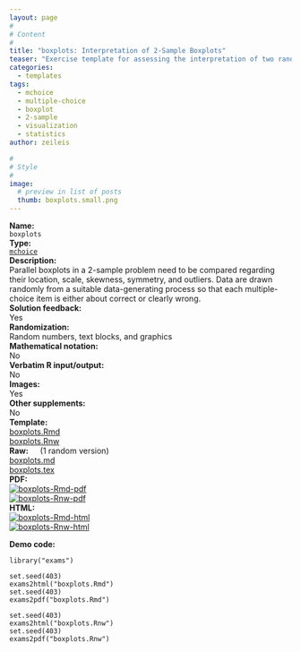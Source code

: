 ```yaml
---
layout: page
#
# Content
#
title: "boxplots: Interpretation of 2-Sample Boxplots"
teaser: "Exercise template for assessing the interpretation of two randomly-generated parallel boxplots regarding location, scale, etc."
categories:
  - templates
tags:
  - mchoice
  - multiple-choice
  - boxplot
  - 2-sample
  - visualization
  - statistics
author: zeileis

#
# Style
#
image:
  # preview in list of posts
  thumb: boxplots.small.png
---
```


<div class='row t1 b1'>
  <div class='medium-4 columns'><b>Name:</b></div>
  <div class='medium-8 columns'><code class="highlighter-rouge">boxplots</code></div>
</div>
<div class='row t1 b1'>
  <div class='medium-4 columns'><b>Type:</b></div>
  <div class='medium-8 columns'><a href="{{ site.url }}/tag/mchoice/"><code class="highlighter-rouge">mchoice</code></a></div>
</div>


<div class='row t20 b1'>
  <div class='medium-4 columns'><b>Description:</b></div>
  <div class='medium-8 columns'>Parallel boxplots in a 2-sample problem need to be compared regarding their location, scale, skewness, symmetry, and outliers. Data are drawn randomly from a suitable data-generating process so that each multiple-choice item is either about correct or clearly wrong.</div>
</div>
<div class='row t1 b1'>
  <div class='medium-4 columns'><b>Solution feedback:</b></div>
  <div class='medium-8 columns'>Yes</div>
</div>
<div class='row t1 b1'>
  <div class='medium-4 columns'><b>Randomization:</b></div>
  <div class='medium-8 columns'>Random numbers, text blocks, and graphics</div>
</div>
<div class='row t1 b1'>
  <div class='medium-4 columns'><b>Mathematical notation:</b></div>
  <div class='medium-8 columns'>No</div>
</div>
<div class='row t1 b1'>
  <div class='medium-4 columns'><b>Verbatim R input/output:</b></div>
  <div class='medium-8 columns'>No</div>
</div>
<div class='row t1 b1'>
  <div class='medium-4 columns'><b>Images:</b></div>
  <div class='medium-8 columns'>Yes</div>
</div>
<div class='row t1 b1'>
  <div class='medium-4 columns'><b>Other supplements:</b></div>
  <div class='medium-8 columns'>No</div>
</div>

<div class='row t20 b1'>
  <div class='medium-4 columns'><b>Template:</b></div>
  <div class='medium-4 columns'><a href="{{ site.url }}/assets/posts/2017-08-14-boxplots//boxplots.Rmd">boxplots.Rmd</a></div>
  <div class='medium-4 columns'><a href="{{ site.url }}/assets/posts/2017-08-14-boxplots//boxplots.Rnw">boxplots.Rnw</a></div>
</div>
<div class='row t1 b1'>
  <div class='medium-4 columns'><b>Raw:</b> (1 random version)</div>
  <div class='medium-4 columns'><a href="{{ site.url }}/assets/posts/2017-08-14-boxplots//boxplots.md" >boxplots.md</a></div>
  <div class='medium-4 columns'><a href="{{ site.url }}/assets/posts/2017-08-14-boxplots//boxplots.tex">boxplots.tex</a></div>
</div>
<div class='row t1 b1'>
  <div class='medium-4 columns'><b>PDF:</b></div>
  <div class='medium-4 columns'><a href="{{ site.url }}/assets/posts/2017-08-14-boxplots//boxplots-Rmd.pdf"><img src="{{ site.url }}/assets/posts/2017-08-14-boxplots//boxplots-Rmd-pdf.png" alt="boxplots-Rmd-pdf"/></a></div>
  <div class='medium-4 columns'><a href="{{ site.url }}/assets/posts/2017-08-14-boxplots//boxplots-Rnw.pdf"><img src="{{ site.url }}/assets/posts/2017-08-14-boxplots//boxplots-Rnw-pdf.png" alt="boxplots-Rnw-pdf"/></a></div>
</div>
<div class='row t1 b20'>
  <div class='medium-4 columns'><b>HTML:</b></div>
  <div class='medium-4 columns'><a href="{{ site.url }}/assets/posts/2017-08-14-boxplots//boxplots-Rmd.html"><img src="{{ site.url }}/assets/posts/2017-08-14-boxplots//boxplots-Rmd-html.png" alt="boxplots-Rmd-html"/></a></div>
  <div class='medium-4 columns'><a href="{{ site.url }}/assets/posts/2017-08-14-boxplots//boxplots-Rnw.html"><img src="{{ site.url }}/assets/posts/2017-08-14-boxplots//boxplots-Rnw-html.png" alt="boxplots-Rnw-html"/></a></div>
</div>



**Demo code:**

<pre><code class="prettyprint ">library(&quot;exams&quot;)

set.seed(403)
exams2html(&quot;boxplots.Rmd&quot;)
set.seed(403)
exams2pdf(&quot;boxplots.Rmd&quot;)

set.seed(403)
exams2html(&quot;boxplots.Rnw&quot;)
set.seed(403)
exams2pdf(&quot;boxplots.Rnw&quot;)</code></pre>
